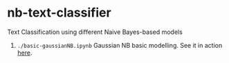 # nb-text-classifier
Text Classification using different Naive Bayes-based models

1. `./basic-gaussianNB.ipynb` Gaussian NB basic modelling. See it in action [here](https://nbviewer.jupyter.org/github/skinpanda/nb-text-classifier/blob/master/basic-gaussianNB.ipynb).
